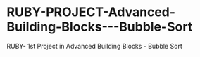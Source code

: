 # RUBY-PROJECT-Advanced-Building-Blocks---Bubble-Sort
RUBY- 1st Project in Advanced Building Blocks - Bubble Sort
